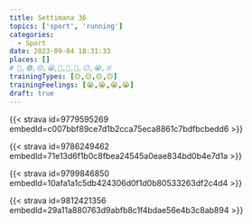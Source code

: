 ```yaml
---
title: Settimana 36
topics: ['sport', 'running']
categories:
  - Sport
date: 2023-09-04 18:31:33
places: []
# 🔴,🟢,🟡,😀,🙁,🫤,🙂,😐,😭,☠️
trainingTypes: [🟡,🟡,🟡,🟡]
trainingFeelings: [😭,😭,😭,😭]
draft: true
---
```

<!--more--> 


[//]: # ({{< figure src="20230904-activity-map.png" title="map" >}})


{{< strava id=9779595269 embedId=c007bbf89ce7d1b2cca75eca8861c7bdfbcbedd6 >}}

[//]: # ({{< figure src="20230905-activity-map.png" title="map" >}})


{{< strava id=9786249462 embedId=71e13d6f1b0c8fbea24545a0eae834bd0b4e7d1a >}}

[//]: # ({{< figure src="20230907-activity-map.png" title="map" >}})


{{< strava id=9799846850 embedId=10afa1a1c5db424306d0f1d0b80533263df2c4d4 >}}

[//]: # ({{< figure src="20230909-activity-map.png" title="map" >}})


{{< strava id=9812421356 embedId=29a11a880763d9abfb8c1f4bdae56e4b3c8ab894 >}}